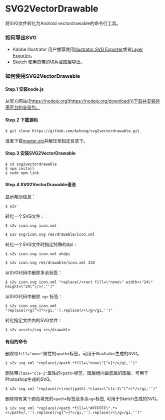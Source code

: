 # SVG2VectorDrawable

将SVG文件转化为Android vectordrawable的命令行工具。

### 如何导出SVG

* Adobe Illustrator 用户推荐使用[Illustrator SVG Exporter](https://github.com/iconic/illustrator-svg-exporter)或者[Layer Exporter](https://github.com/davidderaedt/Illustrator-Layer-Exporter)。
* Sketch 使用自带的切片或图层导出。

### 如何使用SVG2VectorDrawable

#### Step.1 安装node.js

从官方网站([https://nodejs.org](https://nodejs.org/download/))下载并安装适用平台的安装包。

#### Step.2 下载源码

```
$ git clone https://github.com/Ashung/svg2vectordrawable.git
```

或者下载[master.zip](https://github.com/iconic/illustrator-svg-exporter/archive/master.zip)并解压至指定目录下。

#### Step.3 安装SVG2VectorDrawable

```
$ cd svg2vectordrawable
$ npm install
$ sudo npm link
```

#### Step.4 SVG2VectorDrawable语法

显示帮助信息：

```
$ s2v
```

转化一个SVG文件：

```
$ s2v icon.svg icon.xml
```
```
$ s2v svg/icon.svg res/drawable/icon.xml
```

转化一个SVG文件时指定特殊的dpi：

```
$ s2v icon.svg icon.xml xhdpi
```
```
$ s2v icon.svg res/drawable/icon.xml 320
```

从SVG代码中删除多余标签：

```
$ s2v icon.svg icon.xml "replace(/<rect fill=\"none\" width=\"24\" height=\"24\"\/>/,'')"
```

从SVG代码中删除 `<g>` 标签：

```
$ s2v icon.svg icon.xml "replace(/<g[^>]*>/gi,'').replace(/<\/g>/gi,'')"
```

转化指定文件内的SVG文件：

```
$ s2v assets/svg res/drawable
```

#### 有用的命令

删除带`fill="none"`属性的`<path>`标签，可用于Illustrator生成的SVG。

```
$ s2v svg xml "replace(/<path.*fill=\"none\"[^>]*/>/gi,'')"
```

删除带`class="cls-1"`属性的`<path>`标签，图层组内最底层的图层，可用于Photoshop生成的SVG。

```
$ s2v svg xml "replace(/<[rect|path].*class=\"cls-1\"[^>]*/>/gi,'')"
```

删除带有某个颜色填充的`<path>`标签及多余`<g>`标签, 可用于Sketch生成的SVG。

```
$ s2v svg xml "replace(/<path.*fill=\"#FFFFFF\".*><\/path>/,'').replace(/<g[^>]*>/gi,'').replace(/<\/g>/gi,'')"
```

